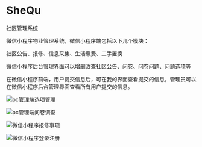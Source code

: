 # SheQu
社区管理系统

微信小程序物业管理系统，微信小程序端包括以下几个模块：

社区公告、报修、信息采集、生活缴费、二手置换

微信小程序后台管理界面可以增删改查社区公告、问卷、问卷问题、问题选项等

在微信小程序前端，用户提交信息后，可在我的界面查看提交的信息，管理员可以在微信小程序后台管理界面查看所有用户提交的信息。


![pc管理端选项管理](https://www.hualigs.cn/image/6205b81f3df12.jpg)

![pc管理端问卷调查](https://www.hualigs.cn/image/6205b809b7ecc.jpg)

![微信小程序报修事项](https://www.hualigs.cn/image/6205b7e0c28ea.jpg)

![微信小程序登录注册](https://www.hualigs.cn/image/6205b7cdd6ff3.jpg)
